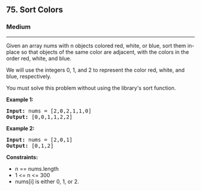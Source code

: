 <h2>75. Sort Colors</h2>
<h3>Medium</h3>
<hr>
<div>
<p>Given an array nums with n objects colored red, white, or blue, sort them in-place so that objects of the same color are adjacent, with the colors in the order red, white, and blue.

We will use the integers 0, 1, and 2 to represent the color red, white, and blue, respectively.

You must solve this problem without using the library's sort function.

</p>

<p><b>Example 1: </b></p>
<pre>
<strong>Input:</strong> nums = [2,0,2,1,1,0]
<strong>Output:</strong> [0,0,1,1,2,2]
</pre>

<p><b>Example 2: </b></p>
<pre>
<strong>Input:</strong> nums = [2,0,1]
<strong>Output:</strong> [0,1,2]
</pre>

<p><b>Constraints:</b></p>
<ul> 
    <li>n == nums.length</li>
    <li>1 <= n <= 300</li>
    <li>nums[i] is either 0, 1, or 2.</li>
</ul>
</div>
